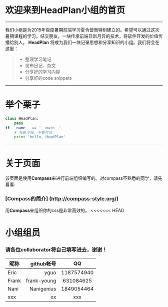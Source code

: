# 欢迎来到HeadPlan小组的首页

------

我们小组是为2015年百度暑期前端学习夏令营而特别建立的。希望可以通过这次暑期课程的学习，结交朋友，一块传承前端日新月异的技术，将软件开发的价值传播给别人。 **HeadPlan** 将成为我们一块记录思想和分享知识的小组。我们将会在这里：


> * 整理学习笔记
> * 发布日记、杂文
> * 分享好的学习内容
> * 分享好的code snippets

------

# 举个栗子

```python
class HeadPlan:
    pass
if __name__ == '__main__'
    # 我是注释，不要打我
    print 'hello, HeadPlan'
```

------

# 关于页面

该页面是使用**Compass**来进行前端组织编写的。对compass不熟悉的同学，请先看看:

### [Compass的简介] (http://compass-style.org/)

用**Compass**来组织你的css是非常高效的。
<<<<<<< HEAD

# 小组组员

### 请各位collaborator将自己填写进去，谢谢！

| 昵称        |  github帐号  |  QQ  |
| --------   | -----:  | :----:  |
| Eric     | yguo |   1187574940     |
| Frank        |   frank-young   |   631084625   |
| Nani     | Nanigenius |1849054464 |
| xxx        |    xx    |  xxx  |
